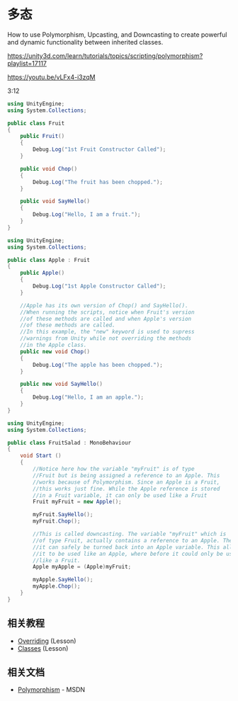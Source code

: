 # 多态

How to use Polymorphism, Upcasting, and Downcasting to create powerful and dynamic functionality between inherited classes.

https://unity3d.com/learn/tutorials/topics/scripting/polymorphism?playlist=17117

https://youtu.be/vLFx4-i3zqM

3:12

```cs
using UnityEngine;
using System.Collections;

public class Fruit
{
    public Fruit()
    {
        Debug.Log("1st Fruit Constructor Called");
    }

    public void Chop()
    {
        Debug.Log("The fruit has been chopped.");
    }

    public void SayHello()
    {
        Debug.Log("Hello, I am a fruit.");
    }
}
```

```cs
using UnityEngine;
using System.Collections;

public class Apple : Fruit
{
    public Apple()
    {
        Debug.Log("1st Apple Constructor Called");
    }

    //Apple has its own version of Chop() and SayHello(). 
    //When running the scripts, notice when Fruit's version
    //of these methods are called and when Apple's version
    //of these methods are called.
    //In this example, the "new" keyword is used to supress
    //warnings from Unity while not overriding the methods
    //in the Apple class.
    public new void Chop()
    {
        Debug.Log("The apple has been chopped.");
    }

    public new void SayHello()
    {
        Debug.Log("Hello, I am an apple.");
    }
}
```

```cs
using UnityEngine;
using System.Collections;

public class FruitSalad : MonoBehaviour
{
    void Start ()
    {
        //Notice here how the variable "myFruit" is of type
        //Fruit but is being assigned a reference to an Apple. This
        //works because of Polymorphism. Since an Apple is a Fruit,
        //this works just fine. While the Apple reference is stored
        //in a Fruit variable, it can only be used like a Fruit
        Fruit myFruit = new Apple();

        myFruit.SayHello();
        myFruit.Chop();

        //This is called downcasting. The variable "myFruit" which is 
        //of type Fruit, actually contains a reference to an Apple. Therefore,
        //it can safely be turned back into an Apple variable. This allows
        //it to be used like an Apple, where before it could only be used
        //like a Fruit.
        Apple myApple = (Apple)myFruit;

        myApple.SayHello();
        myApple.Chop();
    }
}
```

## 相关教程

* [Overriding](https://unity3d.com/learn/tutorials/topics/scripting/overriding) (Lesson)
* [Classes](https://unity3d.com/learn/tutorials/topics/scripting/classes) (Lesson)

## 相关文档

* [Polymorphism](http://msdn.microsoft.com/en-us/library/ms173152.aspx) - MSDN